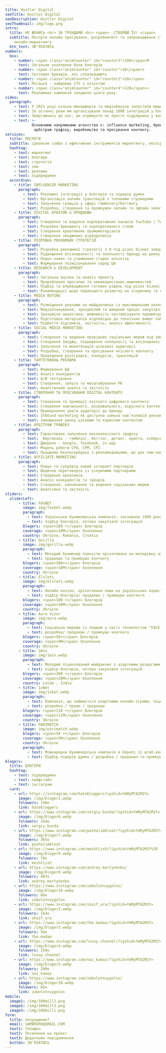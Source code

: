 ```yaml
---
title: Hustler Digital
seoTitle: Hustler Digital
seoDescription: Hustler Digital
seoThumbnail: img/logo.png
intro:
  title: НЕ ЖЕНИСЬ <br> ЗА ТРЕНДАМИ <br> <span>- СТВОРЮЙ ЇХ! </span>
  subtitle: Послуги онлайн просування, розробки<br> та запровадження стратегії
    онлайн-маркетингу
  btn_text: ЗB’ЯЗАТИСЬ
numbers:
  box:
    - number: <span class="animCounter" id="counter3">100</span>M
      text: Загальне охоплення бази блогерів
    - number: <span class="animCounter" id="counter">10</span>+
      text: Cвітових брендів, які співпрацюють
    - number: <span class="animCounter" id="counter2">28</span>
      text: Місяців - найдовше LTV з клієнтом
    - number: <span class="animCounter" id="counter4">120</span>+
      text: Рекламних кампаній запущено цього року
video:
  paragraph:
    - text: У 2021 році кілька менеджерів та медіабаєрів запустили машину зі створення та просування контенту. Так виник HUSTLER — креативне агентство fullstack просування.
    - text: За останні роки ми організували понад 1000 інтеграцій у блогерів різного рівня, реалізували близько 100 рекламних кампаній, встигли співпрацювати з 30+ гемблінг-проектами, серед яких бренди зі світовим ім'ям.
    - text: Звертаючись до нас, ви отримуєте не просто підрядника у вигляді агентства, а виділену in-house команду на аутсорсі з низкою переваг.
    - text: >-
            Основними напрямками агентства є: influence marketing, брендинг,
             арбітраж трафіку, виробництво та просування контенту.
services:
  title: ПОСЛУГИ
  subtitle: ідеальне combo з ефективних інструментів маркетингу, експірієнсу і лідерів думок.
  hashtag: 
    - text: маркетинг
    - text: блогери
    - text: стратегія
    - text: smm
    - text: реклама
    - text: лідеридумок
  accordion:
    - title: INFLUENCER MARKETING
      paragraph:
        - text: Рекламні інтеграції у блогерів та лідерів думок
        - text: Організація онлайн трансляцій з топовими стрімерами
        - text: Залучення гравців у сфері гемблінгу/беттингу
        - text: Розробка, створення та промоушен онлайн та офлайн івентів з лідерами думок
    - title: DIGITAL КРЕАТИВ & ПРОДАКШН
      paragraph:
        - text: Створення та ведення корпоративних каналів YouTube / Twitch
        - text: Розробка брендингу та корпоративного стилю
        - text: Створення креативних промоматеріалів
        - text: Створення іміджевих відеороликів
    - title: РОЗРОБКА РЕКЛАМНИХ СТРАТЕГІЙ
      paragraph:
        - text: Розробка рекламної стратегії з 0 під різні бізнес завдання
        - text: Підвищення впізнаваності та лояльності бренду на ринку
        - text: Пошук нових та утримання старих клієнтів
        - text: Формування позиціонування серед ЦА
    - title: RESEARCH & DEVELOPMENT
      paragraph:
        - text: Загальна оцінка та аналіз проекту
        - text: Пророблення прогалин та невикористаних можливостей
        - text: Підбір та впровадження готових рішень під різні бізнес-завдання
        - text: Рекомендації щодо подальшого розвитку на існуючому та потенційному ринках
    - title: MEDIA BUYING
      paragraph:
        - text: Розміщення реклами на майданчиках із максимальним охопленням ЦА
        - text: Медіапланування, зрозумілий та швидкий процес закупівлі, аналіз ринку та переговори
        - text: Зрозуміла аналітика, можливість кастомізувати параметри, оптимізація
        - text: Підготовка матеріалів відповідно до технічних вимог паблішерів
        - text: Підбиття підсумків, звітність, аналіз ефективності
    - title: SOCIAL MEDIA MARKETING
      paragraph:
        - text: Створення та ведення провідних соціальних мереж від імені бренду
        - text: Створення іміджу, підвищення лояльності та впізнаваності бренду
        - text: Залучення та монетизація цільової аудиторії
        - text: Розробка, створення та просування якісного контенту
        - text: Проведення розіграшів, конкурсів, трансляцій
    - title: ТАРГЕТОВАНА РЕКЛАМА
      paragraph:
        - text: Формування ЦА
        - text: Аналіз конкурентів
        - text: А/В тестування
        - text: Створення, запуск та масштабування РК
        - text: Аналітичний аналіз та звітність
    - title: СТВОРЕННЯ ТА ПРОСУВАННЯ DIGITAL КОНТЕНТУ
      paragraph:
        - text: Створення та промоції якісного цифрового контенту
        - text: Створення навчального, розважального, вірусного контенту
        - text: Привернення уваги аудиторії до бренду
        - text: Inbound marketing як доступна заміна нав’язливій рекламі
        - text: Завоювання ринку цікавим та корисним контентом
    - title: АРБІТРАЖ ТРАФІКУ
      paragraph:
        - text: Гарантоване залучення високоякісного трафіку
        - text:  Вертикаль - гемблінг, беттінг, детинг, крипта, кіберспорт
        - text: Джерело - Google, facebook, in-app
        - text: Модель роботи CPA, CPM, CPI
        - text: Працюємо безпосередньо з рекламодавцями, що дає нам найкращі умови на ринку
    - title: AFFILIATE MARKETING
      paragraph:
        - text: Пошук та супровід новий інтернет партнерів
        - text: Ведення переговорів із існуючими партнерами
        - text: Створення креативів
        - text: Аналіз конкурентів та трендів
        - text: Створення, наповнення та ведення соціальних мереж
        - text: Аналітика та звітність
sliders:
  sliderLeft:
      - title: FAVBET
        image: img/favbet.webp
        paragraph:
          - text: Українська букмекерська компанія, заснована 1999 року ліцензована Curaçao eGaming License.
          - text: підбір блогерів, оптова закупівля інтеграцій
        blogers: <span>100 +</span> Блогерів
        coverage: <span>10M</span> Охоплення
        country: Ukraine, Romania, Croatia
      - title: Gorilla
        image: img/gorilla.webp
        paragraph:
          - text: Молодий букмекер повністю орієнтована на молодіжну аудиторію, який за короткий період часу підірвав медіа простором своїм агресивним маркетингом.
          - text: продакшн та промоушн контенту
        blogers: <span>300+</span> блогерів
        coverage: <span>10M</span> Охоплення
        country: Ukraine
      - title: Elslots
        image: img/elslots.webp
        paragraph:
          - text: Онлайн казіно, орієнтоване лише на українських користувачів, розпочало роботу наприкінці 2017 року.
          - text: підбір блогерів/ продакшн / промоушн контента
        blogers: <span>100 +</span> Блогерів
        coverage: <span>30M</span> Охоплення
        country: Ukraine
      - title: Aura Vizor
        image: img/aura.webp
        paragraph:
          - text: Соціальна мережа із першою у світі технологією "FACE SHAZAM". Дати вертикаль.
          - text: розробка/ продакшн / промоушн контента
        blogers: <span>50+</span> Блогерів
        coverage: <span>9M</span> Охоплення
        country: Ukraine
      - title: 1Win
        image: img/1win.webp
        paragraph:
          - text: Молодий ліцензований майданчик з азартними розвагами ліцензований Curaçao eGaming License.
          - text: підбір блогерів, оптова закупівля інтеграцій
        blogers: <span>300 +</span> Блогерів
        coverage: <span>20M</span> Охоплення
        country: Latam , India
      - title: 1xBet
        image: img/1xbet.webp
        paragraph:
          - text: Компанія, що займається азартними онлайн-іграми, ліцензована Curaçao eGaming License.
          - text: розробка / промо / продакшн
        blogers: <span>110 +</span> Блогерів
        coverage: <span>11M</span> Охоплення
        country: Ukraine
      - title: PARIMATCH
        image: img/parimatch.webp
        blogers: <span>50 +</span> Блогерів
        coverage: <span>5M</span> Охоплення
        country: Ukraine
        paragraph:
          - text: Міжнародна букмекерська компанія в Європі зі штаб-квартирою в Лімасолі, Кіпр, заснована в 1994 році.
          - text: Підбір лідерів думок / розробка / продакшн та промоушн контенту
blogers:
  title: БЛОГЕРИ
  hashtag:
    - text: лідеридумок
    - text: лайфстайл
    - text: інстаграм
  card:
    - url: https://instagram.com/hatebloggers?igshid=YmMyMTA2M2Y=
      image: /img/bloger1.webp
      folowers: 140к
      link: hatebloggers
    - url: https://www.instagram.com/sergiy.bunda/?igshid=YmMyMTA2M2Y=
      image: /img/bloger6.webp
      folowers: 164к
      link: sergiy.bunda
    - url: https://www.instagram.com/pashalimbleat/?igshid=YmMyMTA2M2Y=
      image: /img/bloger7.webp
      folowers: 365к
      link: pashalimbleat
    - url: https://www.instagram.com/meshtiish/?igshid=YmMyMTA2M2Y%3D
      image: /img/bloger9.webp
      folowers: 70к
      link: meshtiish
    - url: https://www.instagram.com/andrey.martynenko/
      image: /img/bloger8.webp
      folowers: 407к
      link: andrey.martynenko
    - url: https://www.instagram.com/zabolotnuygolos/
      image: /img/bloger10.webp
      folowers: 66к
      link: zabolotnuygolos
    - url: https://www.instagram.com/skaif_ura/?igshid=YmMyMTA2M2Y=
      image: /img/bloger2.webp
      folowers: 164к
      link: skaif_ura
    - url: https://www.instagram.com/the.madaa/?igshid=YmMyMTA2M2Y=
      image: /img/bloger3.webp
      folowers: 58к
      link: the.madaa
    - url: https://www.instagram.com/lusuy.channel/?igshid=YmMyMTA2M2Y=
      image: /img/bloger4.webp
      folowers: 150к
      link: lusuy.channel
    - url: https://www.instagram.com/naz_kamaz/?igshid=YmMyMTA2M2Y=
      image: /img/bloger5.webp
      folowers: 200к
      link: naz_kamaz
    - url: https://www.instagram.com/zabolotnuygolos/
      image: /img/bloger10.webp
      folowers: 66к
      link: zabolotnuygolos
mobile:
  image1: /img/100mill2.png
  image2: /img/100mill3.png
  image3: /img/100mill1.png
form:
  title: попрацюємо?
  email: SAMBRERO@GMAIL.COM
  text1: Телефон
  text2: Посилання на проект
  text3: Додаткове повідомлення
  button: ЗВ’ЯЗАТИСЬ
---
```

